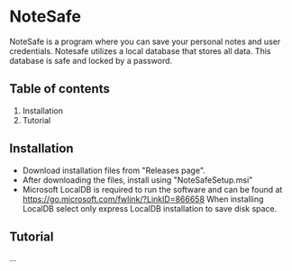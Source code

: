 # NoteSafe
NoteSafe is a program where you can save your personal notes and user credentials. Notesafe utilizes a local database that stores all data. This database is safe and locked by a password.

## Table of contents
1. Installation
2. Tutorial

## Installation
- Download installation files from "Releases page". 
- After downloading the files, install using "NoteSafeSetup.msi"
- Microsoft LocalDB is required to run the software and can be found at https://go.microsoft.com/fwlink/?LinkID=866658
  When installing LocalDB select only express LocalDB installation to save disk space.

## Tutorial
...

